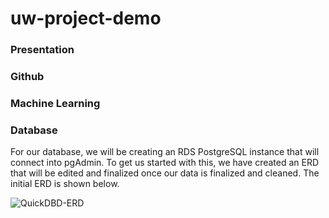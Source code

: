 # uw-project-demo

### Presentation

### Github

### Machine Learning

### Database

For our database, we will be creating an RDS PostgreSQL instance that will connect into pgAdmin. To get us started with this, we have created an ERD that will be edited and finalized once our data is finalized and cleaned. The initial ERD is shown below.

![QuickDBD-ERD](https://user-images.githubusercontent.com/90646961/152706722-baa14836-0028-4489-8117-87d04878729f.png)
 
